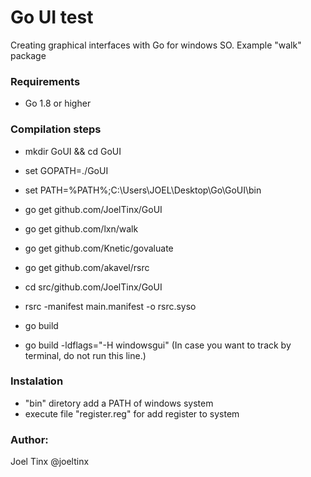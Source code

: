 # Go UI test

Creating graphical interfaces with Go for windows SO.
Example "walk" package 

### Requirements
- Go 1.8 or higher

### Compilation steps
- mkdir GoUI && cd GoUI
- set GOPATH=./GoUI
- set PATH=%PATH%;C:\Users\JOEL\Desktop\Go\GoUI\bin

- go get github.com/JoelTinx/GoUI
- go get github.com/lxn/walk
- go get github.com/Knetic/govaluate
- go get github.com/akavel/rsrc

- cd src/github.com/JoelTinx/GoUI
- rsrc -manifest main.manifest -o rsrc.syso

- go build
- go build -ldflags="-H windowsgui" (In case you want to track by terminal, do not run this line.)


### Instalation
- "bin" diretory add a PATH of windows system
- execute file "register.reg" for add register to system

### Author:

Joel Tinx @joeltinx